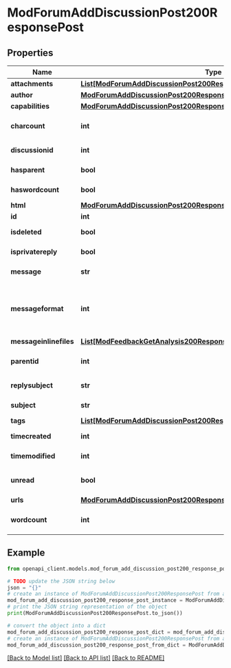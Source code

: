 # ModForumAddDiscussionPost200ResponsePost


## Properties

Name | Type | Description | Notes
------------ | ------------- | ------------- | -------------
**attachments** | [**List[ModForumAddDiscussionPost200ResponsePostAttachmentsInner]**](ModForumAddDiscussionPost200ResponsePostAttachmentsInner.md) |  | 
**author** | [**ModForumAddDiscussionPost200ResponsePostAuthor**](ModForumAddDiscussionPost200ResponsePostAuthor.md) |  | 
**capabilities** | [**ModForumAddDiscussionPost200ResponsePostCapabilities**](ModForumAddDiscussionPost200ResponsePostCapabilities.md) |  | 
**charcount** | **int** | charcount | [optional] [default to null]
**discussionid** | **int** | discussionid | [default to null]
**hasparent** | **bool** | hasparent | [default to False]
**haswordcount** | **bool** | haswordcount | [default to False]
**html** | [**ModForumAddDiscussionPost200ResponsePostHtml**](ModForumAddDiscussionPost200ResponsePostHtml.md) |  | [optional] 
**id** | **int** | id | 
**isdeleted** | **bool** | isdeleted | [default to False]
**isprivatereply** | **bool** | isprivatereply | [default to False]
**message** | **str** | message | [default to 'null']
**messageformat** | **int** | message format (1 &#x3D; HTML, 0 &#x3D; MOODLE, 2 &#x3D; PLAIN, or 4 &#x3D; MARKDOWN) | [default to null]
**messageinlinefiles** | [**List[ModFeedbackGetAnalysis200ResponseItemsdataInnerItemItemfilesInner]**](ModFeedbackGetAnalysis200ResponseItemsdataInnerItemItemfilesInner.md) |  | [optional] 
**parentid** | **int** | parentid | [optional] [default to null]
**replysubject** | **str** | replysubject | [default to 'null']
**subject** | **str** | subject | [default to 'null']
**tags** | [**List[ModForumAddDiscussionPost200ResponsePostTagsInner]**](ModForumAddDiscussionPost200ResponsePostTagsInner.md) |  | [optional] 
**timecreated** | **int** | timecreated | [default to null]
**timemodified** | **int** | timemodified | [default to null]
**unread** | **bool** | unread | [optional] [default to False]
**urls** | [**ModForumAddDiscussionPost200ResponsePostUrls**](ModForumAddDiscussionPost200ResponsePostUrls.md) |  | [optional] 
**wordcount** | **int** | wordcount | [optional] [default to null]

## Example

```python
from openapi_client.models.mod_forum_add_discussion_post200_response_post import ModForumAddDiscussionPost200ResponsePost

# TODO update the JSON string below
json = "{}"
# create an instance of ModForumAddDiscussionPost200ResponsePost from a JSON string
mod_forum_add_discussion_post200_response_post_instance = ModForumAddDiscussionPost200ResponsePost.from_json(json)
# print the JSON string representation of the object
print(ModForumAddDiscussionPost200ResponsePost.to_json())

# convert the object into a dict
mod_forum_add_discussion_post200_response_post_dict = mod_forum_add_discussion_post200_response_post_instance.to_dict()
# create an instance of ModForumAddDiscussionPost200ResponsePost from a dict
mod_forum_add_discussion_post200_response_post_from_dict = ModForumAddDiscussionPost200ResponsePost.from_dict(mod_forum_add_discussion_post200_response_post_dict)
```
[[Back to Model list]](../README.md#documentation-for-models) [[Back to API list]](../README.md#documentation-for-api-endpoints) [[Back to README]](../README.md)


